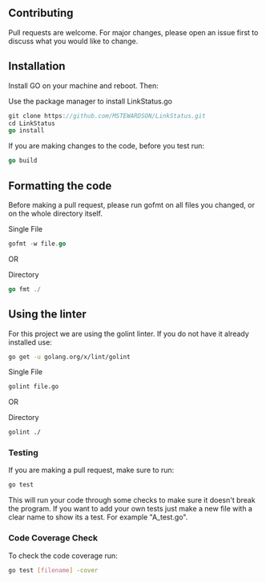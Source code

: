 ## Contributing
Pull requests are welcome. For major changes, please open an issue first to discuss what you would like to change.

## Installation
Install GO on your machine and reboot. Then:

Use the package manager to install LinkStatus.go
```go
git clone https://github.com/MSTEWARDSON/LinkStatus.git
cd LinkStatus
go install
```

If you are making changes to the code, before you test run:
```go
go build
```

## Formatting the code
Before making a pull request, please run gofmt on all files you changed, or on the whole directory itself.

Single File
```go
gofmt -w file.go
```
OR

Directory
```go
go fmt ./
```

## Using the linter
For this project we are using the golint linter. If you do not have it already installed use:
```bash
go get -u golang.org/x/lint/golint
```

Single File
```bash
golint file.go
```
OR

Directory
```bash
golint ./
```

### Testing
If you are making a pull request, make sure to run:
```bash
go test
```
This will run your code through some checks to make sure it doesn't break the program. If you want to add your own tests just make a new file with a clear name to show its a test. For example "A_test.go".

### Code Coverage Check
To check the code coverage run:
```bash
go test [filename] -cover
```
